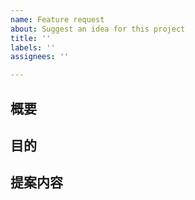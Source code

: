 ```yaml
---
name: Feature request
about: Suggest an idea for this project
title: ''
labels: ''
assignees: ''

---
```


## 概要

## 目的

## 提案内容
